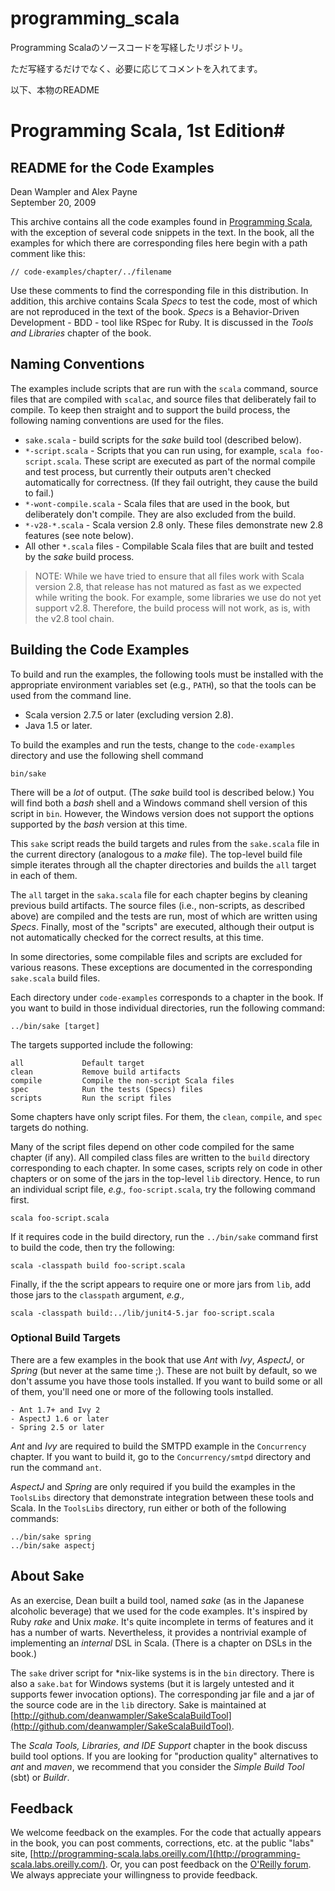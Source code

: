 # programming_scala

Programming Scalaのソースコードを写経したリポジトリ。

ただ写経するだけでなく、必要に応じてコメントを入れてます。

以下、本物のREADME

# Programming Scala, 1st Edition#
## README for the Code Examples ##

Dean Wampler and Alex Payne  
September 20, 2009

This archive contains all the code examples found in [Programming Scala](http://programming-scala.labs.oreilly.com/), with the exception of several code snippets in the text. In the book, all the examples for which there are corresponding files here begin with a path comment like this:

    // code-examples/chapter/../filename
   
Use these comments to find the corresponding file in this distribution. In addition, this archive contains Scala *Specs* to test the code, most of which are not reproduced in the text of the book. *Specs* is a Behavior-Driven Development - BDD - tool like RSpec for Ruby. It is discussed in the _Tools and Libraries_ chapter of the book.

## Naming Conventions

The examples include scripts that are run with the `scala` command, source files that are compiled with `scalac`, and source files that deliberately fail to compile. To keep then straight and to support the build process, the following naming conventions are used for the files.

- `sake.scala` - build scripts for the *sake* build tool (described below).
- `*-script.scala` - Scripts that you can run using, for example, `scala foo-script.scala`. These script are executed as part of the normal compile and test process, but currently their outputs aren't checked automatically for correctness. (If they fail outright, they cause the build to fail.)
- `*-wont-compile.scala` - Scala files that are used in the book, but deliberately don't compile. They are also excluded from the build.
- `*-v28-*.scala` - Scala version 2.8 only. These files demonstrate new 2.8 features (see note below).
- All other `*.scala` files - Compilable Scala files that are built and tested by the *sake* build process.

> NOTE: While we have tried to ensure that all files work with Scala version 2.8, that release has not matured as fast as we expected while writing the book. For example, some libraries we use do not yet support v2.8. Therefore, the build process will not work, as is, with the v2.8 tool chain.

## Building the Code Examples

To build and run the examples, the following tools must be installed with the appropriate environment variables set (e.g., `PATH`), so that the tools can be used from the command line.

- Scala version 2.7.5 or later (excluding version 2.8).
- Java 1.5 or later.

To build the examples and run the tests, change to the `code-examples` directory and use the following shell command

    bin/sake

There will be a *lot* of output. (The *sake* build tool is described below.) You will find both a *bash* shell and a Windows command shell version of this script in `bin`. However, the Windows version does not support the options supported by the *bash* version at this time.

This `sake` script reads the build targets and rules from the `sake.scala` file in the current directory (analogous to a *make* file). The top-level build file simple iterates through all the chapter directories and builds the `all` target in each of them.

The `all` target in the `saka.scala` file for each chapter begins by cleaning previous build artifacts. The source files (i.e., non-scripts, as described above) are compiled and the tests are run, most of which are written using *Specs*. Finally, most of the "scripts" are executed, although their output is not automatically checked for the correct results, at this time.

In some directories, some compilable files and scripts are excluded for various reasons. These exceptions are documented in the corresponding `sake.scala` build files. 
  
Each directory under `code-examples` corresponds to a chapter in the book. If you want to build in those individual directories, run the following command:

    ../bin/sake [target]

The targets supported include the following:

    all             Default target
    clean           Remove build artifacts
    compile         Compile the non-script Scala files
    spec            Run the tests (Specs) files
    scripts         Run the script files
    
Some chapters have only script files. For them, the `clean`, `compile`, and `spec` targets do nothing.

Many of the script files depend on other code compiled for the same chapter (if any). All compiled class files are written to the `build` directory corresponding to each chapter. In some cases, scripts rely on code in other chapters or on some of the jars in the top-level `lib` directory. Hence, to run an individual script file, *e.g.,* `foo-script.scala`, try the following command first.

    scala foo-script.scala
    
If it requires code in the build directory, run the `../bin/sake` command first to build the code, then try the following:

    scala -classpath build foo-script.scala
    
Finally, if the the script appears to require one or more jars from `lib`, add those jars to the `classpath` argument, *e.g.,*
 
    scala -classpath build:../lib/junit4-5.jar foo-script.scala

### Optional Build Targets ###

There are a few examples in the book that use *Ant* with *Ivy*, *AspectJ*, or *Spring* (but never at the same time ;). These are not built by default, so we don't assume you have those tools installed. If you want to build some or all of them, you'll need one or more of the following tools installed.

    - Ant 1.7+ and Ivy 2 
    - AspectJ 1.6 or later
    - Spring 2.5 or later 

*Ant* and *Ivy* are required to build the SMTPD example in the `Concurrency` chapter. If you want to build it, go to the `Concurrency/smtpd` directory and run the command `ant`.

*AspectJ* and *Spring* are only required if you build the examples in the `ToolsLibs` directory that demonstrate integration between these tools and Scala. In the `ToolsLibs` directory, run either or both of the following commands:

    ../bin/sake spring
    ../bin/sake aspectj

## About Sake ##

As an exercise, Dean built a build tool, named *sake* (as in the Japanese alcoholic beverage) that we used for the code examples. It's inspired by Ruby *rake* and Unix *make*. It's quite incomplete in terms of features and it has a number of warts. Nevertheless, it provides a nontrivial example of implementing an *internal* DSL in Scala. (There is a chapter on DSLs in the book.)

The `sake` driver script for *nix-like systems is in the `bin` directory. There is also a `sake.bat` for Windows systems (but it is largely untested and it supports fewer invocation options). The corresponding jar file and a jar of the source code are in the `lib` directory. Sake is maintained at [http://github.com/deanwampler/SakeScalaBuildTool](http://github.com/deanwampler/SakeScalaBuildTool).

The *Scala Tools, Libraries, and IDE Support* chapter in the book discuss build tool options. If you are looking for "production quality" alternatives to *ant* and *maven*, we recommend that you consider the *Simple Build Tool* (sbt) or *Buildr*.

## Feedback ##

We welcome feedback on the examples. For the code that actually appears in the book, you can post comments, corrections, etc. at the public "labs" site, [http://programming-scala.labs.oreilly.com/](http://programming-scala.labs.oreilly.com/). Or, you can post feedback on the [O'Reilly forum](http://forums.oreilly.com/). We always appreciate your willingness to provide feedback.

